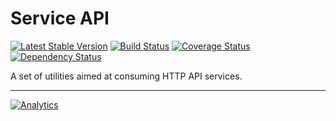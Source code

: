 Service API
===========

[![Latest Stable Version](https://poser.pugx.org/matryoshka-model/service-api/v/stable.png)](https://packagist.org/packages/matryoshka-model/service-api) [![Build Status](https://travis-ci.org/matryoshka-model/service-api.svg?branch=master)](https://travis-ci.org/matryoshka-model/service-api) [![Coverage Status](https://coveralls.io/repos/matryoshka-model/service-api/badge.png?branch=master)](https://coveralls.io/r/matryoshka-model/service-api?branch=master) [![Dependency Status](https://www.versioneye.com/user/projects/5453c98322b4fbeff00000c2/badge.svg)](https://www.versioneye.com/user/projects/5453c98322b4fbeff00000c2)

A set of utilities aimed at consuming HTTP API services.

---

[![Analytics](https://ga-beacon.appspot.com/UA-49655829-1/matryoshka-model/service-api)](https://github.com/igrigorik/ga-beacon)